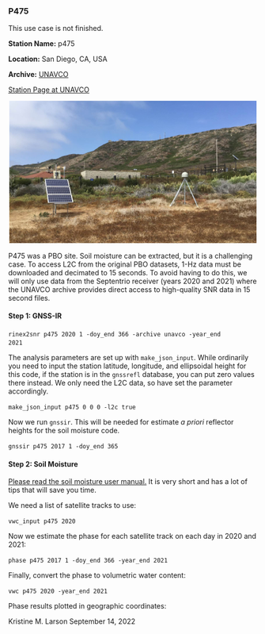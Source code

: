### P475

This use case is not finished.  

**Station Name:** 	p475

**Location:** San Diego, CA, USA

**Archive:** [UNAVCO](http://www.unavco.org)


[Station Page at UNAVCO](https://www.unavco.org/instrumentation/networks/status/nota/overview/P475)

<p align="center">
<img src="../_static/P475.jpg" width="500"/>
</P>
 
P475 was a PBO site. Soil moisture can be extracted, but it is a challenging case. To access 
L2C from the original PBO datasets, 1-Hz data must be downloaded and decimated to 15 seconds. To avoid 
having to do this, we will only use data from the Septentrio receiver (years 2020 and 2021) where the UNAVCO archive 
provides direct access to high-quality SNR data in 15 second files. 


#### Step 1: GNSS-IR


<code>rinex2snr p475 2020 1 -doy_end 366 -archive unavco -year_end 2021</code>

The analysis parameters are set up with <code>make_json_input</code>. While ordinarily you need to input 
the station latitude, longitude, and ellipsoidal height for this code, if the station is in the <code>gnssrefl</code> database, you can 
put zero values there instead. We only need the L2C data, so have set the parameter accordingly.

<code>make_json_input p475 0 0 0 -l2c true</code>

Now we run <code>gnssir</code>. This will be needed for estimate *a priori* reflector heights for the soil moisture code.

<code>gnssir p475 2017 1 -doy_end 365 </code>


#### Step 2: Soil Moisture

[Please read the soil moisture user manual.](../pages/README_vwc.md) It is very short and has a lot of tips that will save you time.

We need a list of satellite tracks to use:

<code>vwc_input p475 2020</code>

Now we estimate the phase for each satellite track on each day in 2020 and 2021:

<code>phase p475 2017 1 -doy_end 366 -year_end 2021</code>

Finally, convert the phase to volumetric water content:

<code>vwc p475 2020 -year_end 2021</code>

Phase results plotted in geographic coordinates:



Kristine M. Larson September 14, 2022
